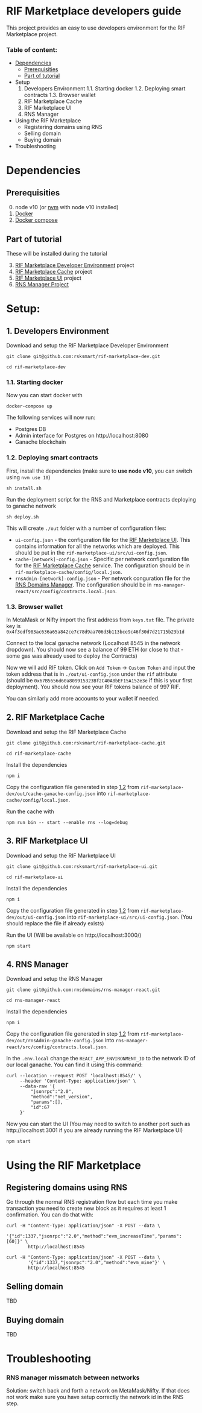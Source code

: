 # RIF Marketplace developers guide

This project provides an easy to use developers environment for the RIF Marketplace project.

### Table of content:
- [Dependencies](#dependencies)
    - [Prerequisities](#prerequisities)
    - [Part of tutorial](#part-of-tutorial)
- Setup
    1. Developers Environment
        1.1. Starting docker
        1.2. Deploying smart contracts
        1.3. Browser wallet
    2. RIF Marketplace Cache
    3. RIF Marketplace UI
    4. RNS Manager
- Using the RIF Marketplace
    - Registering domains using RNS
    - Selling domain
    - Buying domain
- Troubleshooting


# Dependencies

## Prerequisities
0. node v10 (or [nvm](https://github.com/nvm-sh/nvm) with node v10 installed)
1. [Docker](https://www.docker.com/)
2. [Docker compose](https://docs.docker.com/compose/install/)

## Part of tutorial
These will be installed during the tutorial

3. [RIF Marketplace Developer Environment](https://github.com/rsksmart/rif-marketplace-dev/) project
4. [RIF Marketplace Cache](https://github.com/rsksmart/rif-marketplace-cache/tree/feat/rns-entities) project
5. [RIF Marketplace UI](https://github.com/rsksmart/rif-marketplace-ui/tree/feature/buyRnsBlcChn) project
6. [RNS Manager Project](https://github.com/rnsdomains/rns-manager-react)


# Setup:
## 1. Developers Environment
Download and setup the RIF Marketplace Developer Environment
```
git clone git@github.com:rsksmart/rif-marketplace-dev.git

cd rif-marketplace-dev
```

### 1.1. Starting docker
Now you can start docker with
```
docker-compose up
```

The following services will now run:
- Postgres DB
- Admin interface for Postgres on http://localhost:8080
- Ganache blockchain 


### 1.2. Deploying smart contracts
First, install the dependencies (make sure to **use node v10**, you can switch using `nvm use 10`)

```
sh install.sh
```

Run the deployment script for the RNS and Marketplace contracts deploying to ganache network
```
sh deploy.sh
```

This will create `./out` folder with a number of configuration files:

- `ui-config.json` - the configuration file for the [RIF Marketplace UI](https://github.com/rsksmart/rif-marketplace-ui). This contains information for all the networks which are deployed. This should be put in the `rif-marketplace-ui/src/ui-config.json`.
- `cache-[network]-config.json` - Specific per network configuration file for the [RIF Marketplace Cache](https://github.com/rsksmart/rif-marketplace-cache) service. The configuration should be in `rif-marketplace-cache/config/local.json`.
- `rnsAdmin-[network]-config.json` - Per network conguration file for the [RNS Domains Manager](https://github.com/rnsdomains/rns-manager-react). The configuration should be in `rns-manager-react/src/config/contracts.local.json`.



### 1.3. Browser wallet
In MetaMask or Nifty import the first address from `keys.txt` file. The private key is `0x4f3edf983ac636a65a842ce7c78d9aa706d3b113bce9c46f30d7d21715b23b1d`

Connect to the local ganache network (Localhost 8545 in the network dropdown). You should now see a balance of 99 ETH (or close to that - some gas was already used to deploy the Contracts)

Now we will add RIF token. Click on `Add Token` -> `Custom Token` and input the token address that is in `./out/ui-config.json` under the `rif` attribute (should be `0x67B5656d60a809915323Bf2C40A8bEF15A152e3e` if this is your first deployment). You should now see your RIF tokens balance of 997 RIF.

You can similarly add more accounts to your wallet if needed.

## 2. RIF Marketplace Cache
Download and setup the RIF Marketplace Cache
```
git clone git@github.com:rsksmart/rif-marketplace-cache.git

cd rif-marketplace-cache
```

Install the dependencies

```
npm i
```

Copy the configuration file generated in step [1.2](#1.2.Deploying-smart-contracts) from `rif-marketplace-dev/out/cache-ganache-config.json` into `rif-marketplace-cache/config/local.json`.

Run the cache with
```
npm run bin -- start --enable rns --log=debug
```

## 3. RIF Marketplace UI
Download and setup the RIF Marketplace UI
```
git clone git@github.com:rsksmart/rif-marketplace-ui.git

cd rif-marketplace-ui
```

Install the dependencies

```
npm i
```

Copy the configuration file generated in step [1.2](#1.2.Deploying-smart-contracts) from `rif-marketplace-dev/out/ui-config.json` into `rif-marketplace-ui/src/ui-config.json`. (You should replace the file if already exists)

Run the UI (Will be available on http://localhost:3000/)
```
npm start
```


## 4. RNS Manager
Download and setup the RNS Manager
```
git clone git@github.com:rnsdomains/rns-manager-react.git

cd rns-manager-react
```

Install the dependencies

```
npm i
```

Copy the configuration file generated in step [1.2](#1.2.Deploying-smart-contracts) from `rif-marketplace-dev/out/rnsAdmin-ganache-config.json` into `rns-manager-react/src/config/contracts.local.json`.

In the `.env.local`  change the `REACT_APP_ENVIRONMENT_ID` to the network ID of our local ganache. You can find it using this command: 
```
curl --location --request POST 'localhost:8545/' \
     --header 'Content-Type: application/json' \
     --data-raw '{
         "jsonrpc":"2.0",
         "method":"net_version",
         "params":[],
         "id":67
     }'
```

Now you can start the UI (You may need to switch to another port such as http://localhost:3001 if you are already running the RIF Marketplace UI)

```
npm start
```

# Using the RIF Marketplace

## Registering domains using RNS
Go through the normal RNS registration flow but each time you make transaction you need to create new block as it requires at least 1 confirmation. You can do that with:
```
curl -H "Content-Type: application/json" -X POST --data \
        '{"id":1337,"jsonrpc":"2.0","method":"evm_increaseTime","params":[60]}' \
        http://localhost:8545

curl -H "Content-Type: application/json" -X POST --data \
        '{"id":1337,"jsonrpc":"2.0","method":"evm_mine"}' \
        http://localhost:8545
```

## Selling domain

TBD

## Buying domain

TBD

# Troubleshooting
### RNS manager missmatch between networks
Solution: switch back and forth a network on MetaMask/Nifty. If that does not work make sure you have setup correctly the network id in the RNS step.
